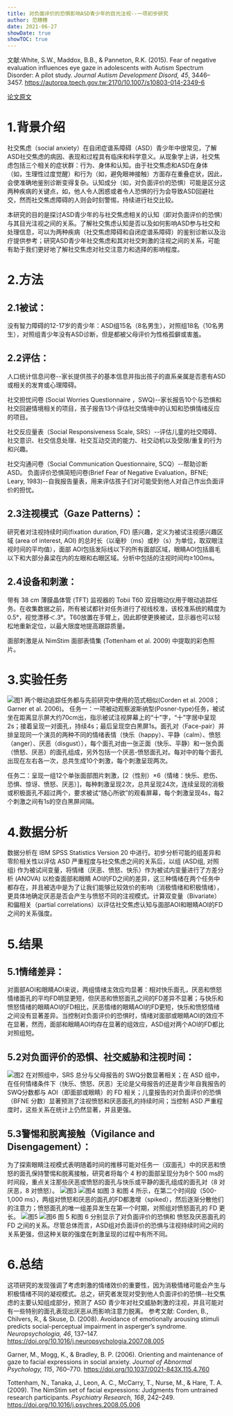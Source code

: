 ```yaml
---
title: 对负面评价的恐惧影响ASD青少年的目光注视--一项初步研究
author: 范穗穗
date: 2021-06-27
showDate: true
showTOC: true
---
```

文献:White, S.W., Maddox, B.B., & Panneton, R.K. (2015). Fear of negative evaluation influences eye gaze in adolescents with Autism Spectrum Disorder: A pilot study. *Journal Autism Development Disord, 45*, 3446–3457. https://autorpa.tpech.gov.tw:2170/10.1007/s10803-014-2349-6

[论文原文](../Source_Files/2021-06-27-FSS1.Pdf)
# 1.背景介绍
社交焦虑（social anxiety）在自闭症谱系障碍（ASD）青少年中很常见，了解ASD社交焦虑的病因、表现和过程具有临床和科学意义。从现象学上讲，社交焦虑包括三个相关的症状群：行为、身体和认知。由于社交焦虑和ASD在身体（如，生理性过度觉醒）和行为（如，避免眼神接触）方面存在重叠症状，因此，会使准确地鉴别诊断变得复杂。认知成分（如，对负面评价的恐惧）可能是区分这两种疾病的关键点，如，他人令人困惑或者令人恐惧的行为会导致ASD回避社交，然而社交焦虑障碍的人则会时刻警惕，持续进行社交比较。

本研究的目的是探讨ASD青少年的与社交焦虑相关的认知（即对负面评价的恐惧）与其目光注视之间的关系。了解社交焦虑认知是否以及如何影响ASD参与社交和处理信息，可以为两种疾病（社交焦虑障碍和自闭症谱系障碍）的鉴别诊断以及治疗提供参考；研究ASD青少年社交焦虑和其对社交刺激的注视之间的关系，可能有助于我们更好地了解社交焦虑对社交注意力和选择的影响程度。
# 2.方法
## 2.1被试：
没有智力障碍的12-17岁的青少年：ASD组15名（8名男生），对照组18名（10名男生），对照组青少年没有ASD诊断，但是都被父母评价为性格孤僻或害羞。
## 2.2评估：
人口统计信息问卷--家长提供孩子的基本信息并指出孩子的直系亲属是否患有ASD或相关的发育或心理障碍。

社交担忧问卷 (Social Worries Questionnaire ，SWQ)--家长报告10个与恐惧和社交回避情境相关的项目，孩子报告13个评估社交情境中的认知和恐惧情绪反应的项目。

社交反应量表（Social Responsiveness Scale, SRS）--评估儿童的社交障碍、社交意识、社交信息处理、社交互动交流的能力、社交动机以及受限/重复的行为和兴趣。

社交沟通问卷（Social Communication Questionnaire, SCQ）--帮助诊断ASD。
负面评价恐惧简短问卷(Brief Fear of Negative Evaluation，BFNE; Leary, 1983)--自我报告量表，用来评估孩子们对可能受到他人对自己作出负面评价的担忧。
## 2.3注视模式（Gaze Patterns）：
研究者对注视持续时间(fixation duration, FD) 感兴趣，定义为被试注视感兴趣区域 (area of interest, AOI) 的总时长（以毫秒（ms）或秒（s）为单位，取双眼注视时间的平均值），面部 AOI包括发际线以下的所有面部区域，眼睛AOI包括眉毛以下和大部分鼻梁在内的左眼和右眼区域。分析中包括的注视时间均≥100ms。
## 2.4设备和刺激：
带有 38 cm 薄膜晶体管 (TFT) 监视器的 Tobii T60 双目眼动仪用于眼动追踪任务。在收集数据之前，所有被试都针对任务进行了视线校准，该校准系统的精度为0.5°，视觉漂移＜.3°。T60放置在手臂上，因此即使更换被试，显示器也可以轻松地重新定位，以最大限度地提高跟踪质量。

面部刺激是从 NimStim 面部表情集 (Tottenham et al. 2009) 中提取的彩色照片。
# 3.实验任务
![图1](../Supporting_Information/2021-06-27-FSS1-Fig1.png)
两个眼动追踪任务都与先前研究中使用的范式相似(Corden et al. 2008；Garner et al. 2006)。
任务一：一项被动观察波斯纳型(Posner-type)任务，被试坐在距离显示屏大约70cm出，指示被试注视屏幕上的“十”字，“十”字居中呈现2s；接着呈现一对面孔，持续4s；最后呈现空白黑屏1s。面孔对（Face-pair）并排呈现同一个演员的两种不同的情绪表情（快乐（happy）、平静（calm）、愤怒（anger）、厌恶（disgust）），每个面孔对由一张正面（快乐、平静）和一张负面（愤怒、厌恶）的面孔组成，另外包括一个厌恶-愤怒面孔对。每对中的每个面孔出现在左右各一次，总共生成10个刺激，每个刺激呈现两次。

任务二：呈现一组12个单张面部图片刺激，[2（性别）×6（情绪：快乐、悲伤、恐惧、惊讶、愤怒、厌恶）]，每种刺激呈现2次，总共呈现24次，连续呈现的消极或积极面孔不超过两个，要求被试“随心所欲”的观看屏幕，每个刺激呈现4s，每2个刺激之间有1s的空白黑屏间隔。
# 4.数据分析
数据分析在 IBM SPSS Statistics Version 20 中进行。初步分析可能的组差异和零阶相关性以评估 ASD 严重程度与社交焦虑之间的关系后，以组 (ASD组, 对照组) 作为被试间变量，将情绪（厌恶、愤怒、快乐）作为被试内变量进行了方差分析 (ANOVA) 以检查面部和眼睛 AOI的FD之间的差异，这三种情绪在两个任务中都存在，并且被选中是为了让我们能够比较效价的影响（消极情绪和积极情绪），更具体地确定厌恶是否会产生与愤怒不同的注视模式。计算双变量（Bivariate）和偏相关（partial correlations）以评估社交焦虑认知与面部AOI和眼睛AOI的FD 之间的关系强度。
# 5.结果
## 5.1情绪差异：
对面部AOI和眼睛AOI来说，两组情绪主效应均显著：相对快乐面孔，厌恶和愤怒情绪面孔的平均FD明显更短，但厌恶和愤怒面孔之间的FD差异不显著；与快乐和愤怒情绪的眼睛AOI的FD相比，厌恶情绪的眼睛AOI的FD更短，快乐和愤怒情绪之间没有显著差异。当控制对负面评价的恐惧时，情绪对面部或眼睛AOI的效应不在显著，然而，面部和眼睛AOI均存在显著的组效应，ASD组对两个AOI的FD都比对照组短。
## 5.2对负面评价的恐惧、社交威胁和注视时间：
![图2](../Supporting_Information/2021-06-27-FSS1-Fig2.png)
在对照组中，SRS 总分与父母报告的 SWQ分数显著相关；在 ASD 组中，在任何情绪条件下（快乐、愤怒、厌恶）无论是父母报告的还是青少年自我报告的SWQ分数都与 AOI（即面部或眼睛）的 FD 相关；儿童报告的对负面评价的恐惧（BFNE 分数）显著预测了注视愤怒和厌恶面孔的持续时间；当控制 ASD 严重程度时，这些关系在统计上仍然显著，并且更强。
## 5.3警惕和脱离接触（Vigilance and Disengagement）：
为了探索眼睛注视模式表明随着时间的推移可能对任务一（双面孔）中的厌恶和愤怒的面孔保持警惕和脱离接触，研究者将每个 4 秒的面部呈现分为8个 500 ms的时间段，重点关注那些厌恶或愤怒的面孔与快乐或平静的面孔组成的面孔对（8 对厌恶，8 对愤怒）。
![图3](../Supporting_Information/2021-06-27-FSS1-Fig3.png)
![图4](../Supporting_Information/2021-06-27-FSS1-Fig4.png)
如图 3 和图 4 所示，在第二个时间段（500-1,000 ms），两组对愤怒和厌恶的面孔的FD都激增（spiked），然后逐渐分散他们的注意力；愤怒面孔的唯一组差异发生在第一个时期，对照组对愤怒面孔的 FD 更长。
![图5](../Supporting_Information/2021-06-27-FSS1-Fig5.png)
![图6](../Supporting_Information/2021-06-27-FSS1-Fig6.png)
图 5 和图 6 分别显示了对负面评价的恐惧和 愤怒及厌恶面孔的FD 之间的关系。尽管总体而言，ASD组对负面评价的恐惧与注视持续时间之间的关系更强，但这种关联的强度在刺激呈现的过程中有所不同。
# 6.总结
这项研究的发现强调了考虑刺激的情绪效价的重要性，因为消极情绪可能会产生与积极情绪不同的凝视模式。总之，研究者发现对受到他人负面评价的恐惧--社交焦虑的主要认知组成部分，预测了 ASD 青少年对社交威胁刺激的注视，并且可能对有一些特别的面孔表现出厌恶从而影响注意力脱离。
参考文献:
Corden, B., Chilvers, R., & Skuse, D. (2008). Avoidance of emotionally arousing stimuli predicts social-perceptual impairment in asperger’s syndrome. *Neuropsychologia, 46*, 137–147. https://doi.org/10.1016/j.neuropsychologia.2007.08.005

Garner, M., Mogg, K., & Bradley, B. P. (2006). Orienting and maintenance of gaze to facial expressions in social anxiety.  *Journal of Abnormal Psychology, 115*, 760–770. https://doi.org/10.1037/0021-843X.115.4.760

Tottenham, N., Tanaka, J., Leon, A. C., McCarry, T., Nurse, M., & Hare, T. A. (2009). The NimStim set of facial expressions: Judgments from untrained research participants. *Psychiatry Research, 168*, 242–249. https://doi.org/10.1016/j.psychres.2008.05.006


